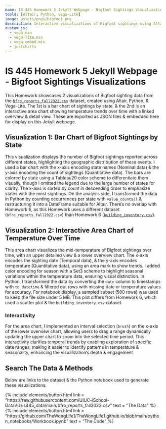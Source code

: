 ```yaml
---
name: IS 445 Homework 5 Jekyll Webpage - Bigfoot Sightings Visualizations
tools: [Altair, Python, Vega-Lite]
image: assets/pngs/bigfoot.png
description: Interactive visualizations of Bigfoot sightings using Altair & Vega-Lite!
custom_js:
  - vega.min
  - vega-lite.min
  - vega-embed.min
  - justcharts
---
```


# IS 445 Homework 5 Jekyll Webpage - Bigfoot Sightings Visualizations

This Homework showcases 2 visualizations of Bigfoot sighting data from the [`bfro_reports_fall2022.csv`](https://raw.githubusercontent.com/UIUC-iSchool-DataViz/is445_data/main/bfro_reports_fall2022.csv) dataset, created using Altair, Python, & Vega-Lite. The 1st is a bar chart of sightings by state, & the 2nd is an interactive area chart showing temperature trends over time with a linked overview & detail view. These are exported as JSON files & embedded here for display on this Jekyll webpage.

## Visualization 1: Bar Chart of Bigfoot Sightings by State

<vegachart schema-url = "{{ site.baseurl }}/assets/json/bar_chart.json" style = "width: 100%"></vegachart>

This visualization displays the number of Bigfoot sightings reported across different states, highlighting the geographic distribution of these events. I used a bar chart with the x-axis encoding state names (Nominal data) & the y-axis encoding the count of sightings (Quantitative data). The bars are colored by state using a Tableau20 color scheme to differentiate them visually, though I omitted the legend due to the large number of states for clarity. The x-axis is sorted by count in descending order to emphasize states with the most sightings. On the analysis side, I transformed the data in Python by counting occurrences per state with `value_counts()` & restructuring it into a DataFrame suitable for Altair. There’s no overlap with Homework 6, as this Homework uses a different dataset (`bfro_reports_fall2022.csv`) than Homework 6 ([`building_inventory.csv`](https://raw.githubusercontent.com/UIUC-iSchool-DataViz/is445_data/main/building_inventory.csv)).

## Visualization 2: Interactive Area Chart of Temperature Over Time

<vegachart schema-url = "{{ site.baseurl }}/assets/json/area_chart.json" style = "width: 100%"></vegachart>

This area chart visualizes the mid-temperature of Bigfoot sightings over time, with an upper detailed view & a lower overview chart. The x-axis encodes the sighting date (Temporal data), & the y-axis encodes temperature (Quantitative data), using an area mark to show trends. I added color encoding for season with a Set3 scheme to highlight seasonal variations within the temperature data, ensuring visual distinction. In Python, I transformed the data by converting the `date` column to timestamps with `to_datetime` & filtered out rows with missing date or temperature values for accuracy. For notebook display, a sampled subset (500 rows) was used to keep the file size under 5 MB. This plot differs from Homework 6, which used a scatter plot & the `building_inventory.csv` dataset.

### Interactivity

For the area chart, I implemented an interval selection (`brush`) on the x-axis of the lower overview chart, allowing users to drag a range dynamically updating the upper chart to zoom into the selected time period. This interactivity clarifies temporal trends by enabling exploration of specific date ranges, making it easier to identify patterns in temperature & seasonality, enhancing the visualization’s depth & engagement.

## Search The Data & Methods

Below are links to the dataset & the Python notebook used to generate these visualizations.

<div class = "left"> {% include elements/button.html link = "https://raw.githubusercontent.com/UIUC-iSchool-DataViz/is445_data/main/bfro_reports_fall2022.csv" text = "The Data" %} </div> 

<div class = "right"> {% include elements/button.html link = "https://github.com/TheWongLife1/TheWongLife1.github.io/blob/main/python_notebooks/Workbook.ipynb" text = "The Code" %} </div> 